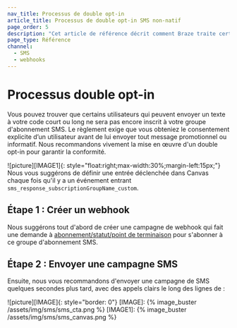 ```yaml
---
nav_title: Processus de double opt-in
article_title: Processus de double opt-in SMS non-natif
page_order: 5
description: "Cet article de référence décrit comment Braze traite certains mots-clés pour les utilisateurs non natifs de SMS, ainsi que les meilleures pratiques lors de la création d'une campagne de webhook SMS."
page_type: Référence
channel:
  - SMS
  - webhooks
---
```


# Processus double opt-in

Vous pouvez trouver que certains utilisateurs qui peuvent envoyer un texte à votre code court ou long ne sera pas encore inscrit à votre groupe d'abonnement SMS. Le règlement exige que vous obteniez le consentement explicite d’un utilisateur avant de lui envoyer tout message promotionnel ou informatif. Nous recommandons vivement la mise en œuvre d'un double opt-in pour garantir la conformité.

!\[picture\]\[IMAGE1\]{: style="float:right;max-width:30%;margin-left:15px;"} Nous vous suggérons de définir une entrée déclenchée dans Canvas chaque fois qu'il y a un événement entrant `sms_response_subscriptionGroupName_custom`.

## Étape 1 : Créer un webhook

Nous suggérons tout d'abord de créer une campagne de webhook qui fait une demande à [abonnement/statut/point de terminaison][SSSendpoint] pour s'abonner à ce groupe d'abonnement SMS.

## Étape 2 : Envoyer une campagne SMS

Ensuite, nous vous recommandons d'envoyer une campagne de SMS quelques secondes plus tard, avec des appels clairs le long des lignes de :

!\[picture\]\[IMAGE\]{: style="border: 0"}
[IMAGE]: {% image_buster /assets/img/sms/sms_cta.png %} [IMAGE1]: {% image_buster /assets/img/sms/sms_canvas.png %}

[SSSendpoint]: {{site.baseurl}}/api/endpoints/subscription_groups/post_update_user_subscription_group_status/
